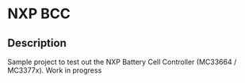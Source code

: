 # NXP BCC

## Description

Sample project to test out the NXP Battery Cell Controller (MC33664 / MC3377x). Work in progress